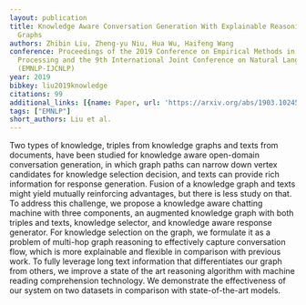 ```yaml
---
layout: publication
title: Knowledge Aware Conversation Generation With Explainable Reasoning Over Augmented
  Graphs
authors: Zhibin Liu, Zheng-yu Niu, Hua Wu, Haifeng Wang
conference: Proceedings of the 2019 Conference on Empirical Methods in Natural Language
  Processing and the 9th International Joint Conference on Natural Language Processing
  (EMNLP-IJCNLP)
year: 2019
bibkey: liu2019knowledge
citations: 99
additional_links: [{name: Paper, url: 'https://arxiv.org/abs/1903.10245'}]
tags: ["EMNLP"]
short_authors: Liu et al.
---
```

Two types of knowledge, triples from knowledge graphs and texts from
documents, have been studied for knowledge aware open-domain conversation
generation, in which graph paths can narrow down vertex candidates for
knowledge selection decision, and texts can provide rich information for
response generation. Fusion of a knowledge graph and texts might yield mutually
reinforcing advantages, but there is less study on that. To address this
challenge, we propose a knowledge aware chatting machine with three components,
an augmented knowledge graph with both triples and texts, knowledge selector,
and knowledge aware response generator. For knowledge selection on the graph,
we formulate it as a problem of multi-hop graph reasoning to effectively
capture conversation flow, which is more explainable and flexible in comparison
with previous work. To fully leverage long text information that differentiates
our graph from others, we improve a state of the art reasoning algorithm with
machine reading comprehension technology. We demonstrate the effectiveness of
our system on two datasets in comparison with state-of-the-art models.